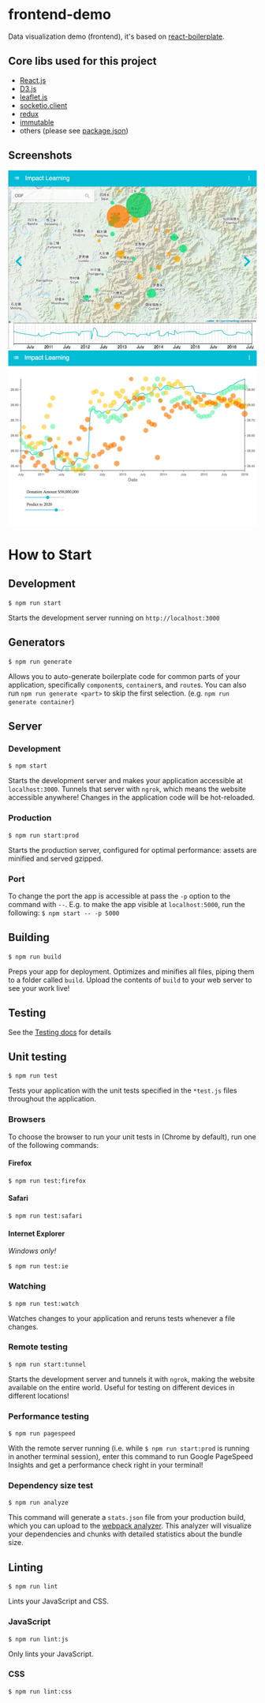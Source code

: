 # frontend-demo
Data visualization demo (frontend), it's based on [react-boilerplate](https://github.com/mxstbr/react-boilerplate).

## Core libs used for this project

+ [React.js](https://facebook.github.io/react/)
+ [D3.js](https://d3js.org/)
+ [leaflet.js](http://leafletjs.com/)
+ [socketio.client](https://github.com/socketio/socket.io)
+ [redux](https://github.com/reactjs/redux)
+ [immutable](https://github.com/facebook/immutable-js)
+ others (please see [package.json](package.json))


## Screenshots

![Impact Map](IMG_5742.jpg)
![Prediction](IMG_5743.jpg)

# How to Start

## Development

```Shell
$ npm run start
```

Starts the development server running on `http://localhost:3000`

## Generators

```Shell
$ npm run generate
```

Allows you to auto-generate boilerplate code for common parts of your
application, specifically `component`s, `container`s, and `route`s. You can
also run `npm run generate <part>` to skip the first selection. (e.g. `npm run
generate container`)

## Server

### Development

```Shell
$ npm start
```

Starts the development server and makes your application accessible at
`localhost:3000`. Tunnels that server with `ngrok`, which means the website
accessible anywhere! Changes in the application code will be hot-reloaded.

### Production

```Shell
$ npm run start:prod
```

Starts the production server, configured for optimal performance: assets are
minified and served gzipped.

### Port

To change the port the app is accessible at pass the `-p` option to the command
with `--`. E.g. to make the app visible at `localhost:5000`, run the following:
`$ npm start -- -p 5000`

## Building

```Shell
$ npm run build
```

Preps your app for deployment. Optimizes and minifies all files, piping them to
a folder called `build`. Upload the contents of `build` to your web server to
see your work live!

## Testing
See the [Testing docs](docs/testing) for details

## Unit testing

```Shell
$ npm run test
```

Tests your application with the unit tests specified in the `*test.js` files
throughout the application.

### Browsers

To choose the browser to run your unit tests in (Chrome by default), run one of
the following commands:

#### Firefox

```Shell
$ npm run test:firefox
```

#### Safari

```Shell
$ npm run test:safari
```

#### Internet Explorer

*Windows only!*

```Shell
$ npm run test:ie
```

### Watching

```Shell
$ npm run test:watch
```

Watches changes to your application and reruns tests whenever a file changes.

### Remote testing

```Shell
$ npm run start:tunnel
```
Starts the development server and tunnels it with `ngrok`, making the website
available on the entire world. Useful for testing on different devices in different locations!

### Performance testing

```Shell
$ npm run pagespeed
```

With the remote server running (i.e. while `$ npm run start:prod` is running in
another terminal session), enter this command to run Google PageSpeed Insights
and get a performance check right in your terminal!

### Dependency size test

```Shell
$ npm run analyze
```

This command will generate a `stats.json` file from your production build, which
you can upload to the [webpack analyzer](https://webpack.github.io/analyse/). This
analyzer will visualize your dependencies and chunks with detailed statistics
about the bundle size.

## Linting

```Shell
$ npm run lint
```

Lints your JavaScript and CSS.

### JavaScript

```Shell
$ npm run lint:js
```

Only lints your JavaScript.

### CSS

```Shell
$ npm run lint:css
```

